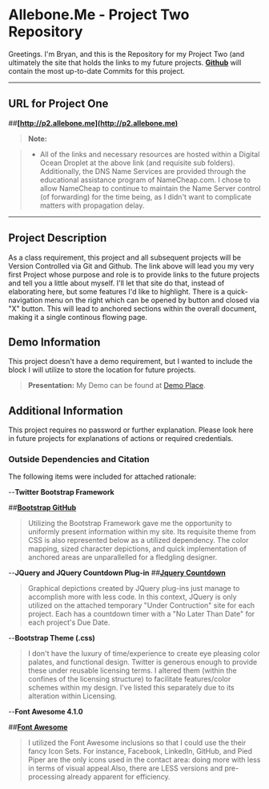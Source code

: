 Allebone.Me - Project Two Repository
===================


Greetings.  I'm Bryan, and this is the Repository for my Project Two (and ultimately the site that holds the links to my future projects.  **[Github](http://www.Github.com)** will contain the most up-to-date Commits for this project.  


----------


URL for Project One
-------------

##**[http://p2.allebone.me](http://p2.allebone.me)**


> **Note:**

> - All of the links and necessary resources are hosted within a Digital Ocean Droplet at the above link (and requisite sub folders). Additionally, the DNS Name Services are provided through the educational assistance program of NameCheap.com. I chose to allow NameCheap to continue to maintain the Name Server control (of forwarding) for the time being, as I didn't want to complicate matters with propagation delay. 

----------

Project Description
-------------------

As a class requirement, this project and all subsequent projects will be Version Controlled via Git and Github. The link above will lead you my very first Project whose purpose and role is to provide links to the future projects and tell you a little about myself.  I'll let that site do that, instead of elaborating here, but some features I'd like to highlight. There is a quick-navigation menu on the right which can be opened by button and closed via "X" button. This will lead to anchored sections within the overall document, making it a single continous flowing page. 


Demo Information
--------------------

This project doesn't have a demo requirement, but I wanted to include the block I will utilize to store the location for future projects.  

> **Presentation:** My Demo can be found at [Demo Place](http://p1.allebone.com).

Additional Information
--------------------

This project requires no password or further explanation. Please look here in future projects for explanations of actions or required credentials.

### Outside Dependencies and Citation

The following items were included for attached rationale:

	

 --**Twitter Bootstrap Framework**
 
##**[Bootstrap GitHub](https://github.com/twbs/bootstrap)**
	
> Utilizing the Bootstrap Framework gave me the opportunity to uniformly present information within my site. Its requisite theme from CSS is also represented below as a utilized dependency. The color mapping, sized character depictions, and quick implementation of anchored areas are unparallelled for a fledgling designer. 
	
 --**JQuery and JQuery Countdown Plug-in**
	##**[Jquery Countdown](http://hilios.github.io/jQuery.countdown/)**
	
> Graphical depictions created by JQuery plug-ins just manage to accomplish more with less code.  In this context, JQuery is only utilized on the attached temporary "Under Contruction" site for each project.  Each has a countdown timer with a "No Later Than Date" for each project's Due Date. 

 --**Bootstrap Theme (.css)**
 
> I don't have the luxury of time/experience to create eye pleasing color palates, and functional design.  Twitter is generous enough to provide these under reusable  licensing terms. I altered them (within the confines of the licensing structure) to facilitate features/color schemes within my design.  I've listed this separately due to its alteration within Licensing. 

--**Font Awesome 4.1.0**

##**[Font Awesome](http://fortawesome.github.io/Font-Awesome/)**

> I utilized the Font Awesome inclusions so that I could use the their fancy Icon Sets. For instance, Facebook, LinkedIn, GitHub, and Pied Piper are the only icons used in the contact area: doing more with less in terms of visual appeal.Also, there are LESS versions and pre-processing already apparent for efficiency.


